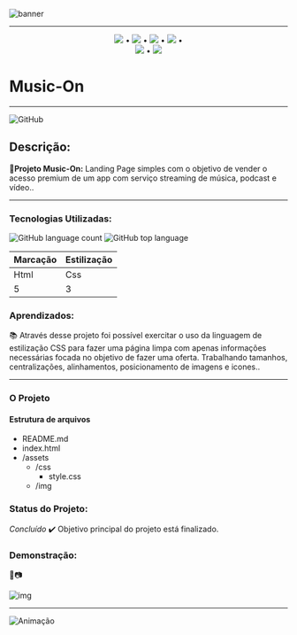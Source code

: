 ![banner](https://user-images.githubusercontent.com/98659450/163247642-05bd2a01-6bd1-431c-bec2-fbd72679798e.png)

***
<div align="center">

 [![](https://img.shields.io/badge/🔗-Sobre-pink)](#Descrição) • [![](https://img.shields.io/badge/🔗-Tecnologias%20Utilizadas-pink)](#Tecnologias-Utilizadas) • [![](https://img.shields.io/badge/🔗-Objetivos-pink)](#Aprendizados) • [![](https://img.shields.io/badge/🔗-O%20Projeto-pink)](#O-Projeto) •  
 [![](https://img.shields.io/badge/🔗-Status-pink)](#Status-do-Projeto) • [![](https://img.shields.io/badge/🔗-Demonstração-pink)](#Demonstração)
</div>

# Music-On

***
![GitHub](https://img.shields.io/github/license/JessicaSaantos/Landing-Page?style=plastic)
 ## Descrição:
  **🔗Projeto Music-On:**  Landing Page simples com o objetivo de vender o acesso premium de um app com serviço streaming de música, podcast e vídeo..    

***

### Tecnologias Utilizadas:
![GitHub language count](https://img.shields.io/github/languages/count/JessicaSaantos/Landing-Page)
![GitHub top language](https://img.shields.io/github/languages/top/JessicaSaantos/Landing-Page)

Marcação | Estilização |
---|---|
Html | Css |
5 | 3 | 

 
### Aprendizados:

 <p> 📚 Através desse projeto foi possível exercitar o uso da linguagem de estilização CSS para fazer uma página limpa com apenas informações necessárias focada no objetivo de fazer uma oferta. Trabalhando tamanhos, centralizações, alinhamentos, posicionamento de imagens e icones.. </p> 
 
 <p> </p>

***

### O Projeto

#### Estrutura de arquivos

* README.md
* index.html
* /assets
    - /css
        - style.css
    - /img

### Status do Projeto: 
*Concluído* ✔️
Objetivo principal do projeto está finalizado. 
### Demonstração: 
🎥📷

![img](https://user-images.githubusercontent.com/98659450/163252244-f67aa387-2a2d-46ed-a914-7c23bae55b9e.png)

***
![Animação](https://user-images.githubusercontent.com/98659450/163254018-9d29e040-e2bf-4e68-82d3-b232c8c838ab.gif)


